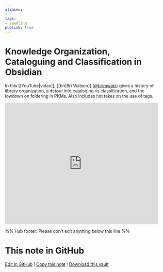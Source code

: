```yaml
---
aliases: 
- 
tags:
- seedling
publish: true
---
```


# Knowledge Organization, Cataloguing and Classification in Obsidian


In this [[YouTube|video]], [[bri|Bri Watson]] ([@brimwats](https://twitter.com/brimwats)) gives a history of library organization, a detour into cataloging vs classification, and the lowdown on foldering in PKMs. Also includes hot takes on the use of tags. 


<iframe width="100%" height="400px" src="https://www.youtube.com/embed/cGQBOqvPK50" title="YouTube video player" frameborder="0" allow="accelerometer; autoplay; clipboard-write; encrypted-media; gyroscope; picture-in-picture" allowfullscreen></iframe>


%% Hub footer: Please don't edit anything below this line %%

# This note in GitHub

<span class="git-footer">[Edit In GitHub](https://github.dev/obsidian-community/obsidian-hub/blob/main/04%20-%20Guides%2C%20Workflows%2C%20%26%20Courses/Community%20Talks/Knowledge%20Organization%2C%20Cataloguing%20and%20Classification%20in%20Obsidian.md "git-hub-edit-note") | [Copy this note](https://raw.githubusercontent.com/obsidian-community/obsidian-hub/main/04%20-%20Guides%2C%20Workflows%2C%20%26%20Courses/Community%20Talks/Knowledge%20Organization%2C%20Cataloguing%20and%20Classification%20in%20Obsidian.md "git-hub-copy-note") | [Download this vault](https://github.com/obsidian-community/obsidian-hub/archive/refs/heads/main.zip "git-hub-download-vault") </span>
